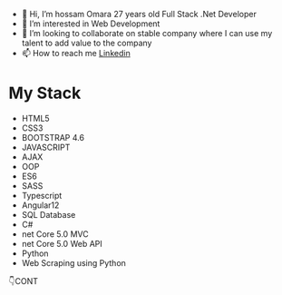 - 👋 Hi, I’m hossam Omara 27 years old Full Stack .Net Developer
- 👀 I’m interested in Web Development 
- 💞️ I’m looking to collaborate on stable company where I can use my talent to add value to the company
- 📫 How to reach me <a href="https://www.linkedin.com/in/hossam-omara-38790a210/" target="_blank">Linkedin</a>

<h1>My Stack</h1> 
<ul>
  <li>HTML5</li>
  <li>CSS3</li>
  <li>BOOTSTRAP 4.6</li>
  <li>JAVASCRIPT</li>
  <li>AJAX</li>
  <li>OOP</li>
  <li>ES6</li>
  <li>SASS</li>
  <li>Typescript</li>
  <li>Angular12</li>
  <li>SQL Database</li>
  <li>C#</li>
  <li>net Core 5.0 MVC </li>
  <li>net Core 5.0 Web API</li>
  <li>Python</li>
  <li>Web Scraping using Python</li>
</ul>
👇CONT
